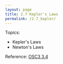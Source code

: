 ```yaml
---
layout: page
title: 2.7 Kepler's Laws
permalink: /2.7_kepler/
---
```


Topics:
- Kepler's Laws
- Newton's Laws

Reference: [OSC3 3.4](https://openstax.org/books/calculus-volume-3/pages/3-4-motion-in-space)


